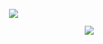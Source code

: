 <html>
  <body>
<p align="center">
<img src="https://ukusyaoi.neocities.org/rinchan/bakabakaniichan.gif">
  <p align="center">
    </body>
</html>


　　　　　　　　　　　　　　　　　　　　　　　　　　　![](https://komarev.com/ghpvc/?username=ukusyaoi&style=pixel&color=gray&label=my+fans&base=500&)
